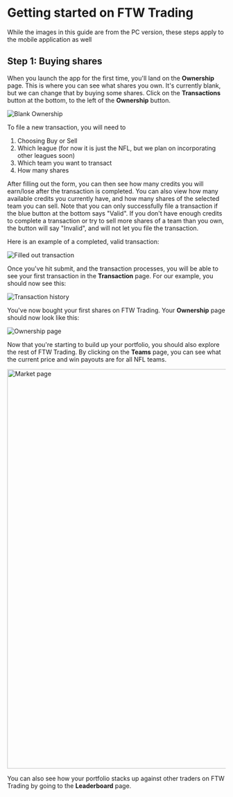 # Getting started on FTW Trading

While the images in this guide are from the PC version, these steps apply to the mobile application as well
## Step 1: Buying shares
When you launch the app for the first time, you'll land on the **Ownership** page. This is where you can see what shares you own. It's currently blank, but we can change that by buying some shares. Click on the **Transactions** button at the bottom, to the left of the **Ownership** button.

![Blank Ownership](https://github.com/TahaFanaswala/tahafanaswala.github.io/assets/14844907/eb812f0d-8707-4798-8baa-c4b02db7aab5)

To file a new transaction, you will need to
1. Choosing Buy or Sell
2. Which league (for now it is just the NFL, but we plan on incorporating other leagues soon)
3. Which team you want to transact
4. How many shares

After filling out the form, you can then see how many credits you will earn/lose after the transaction is completed. You can also view how many available credits you currently have, and how many shares of the selected team you can sell. Note that you can only successfully file a transaction if the blue button at the bottom says "Valid". If you don't have enough credits to complete a transaction or try to sell more shares of a team than you own, the button will say "Invalid", and will not let you file the transaction. 

Here is an example of a completed, valid transaction:

![Filled out transaction](https://github.com/TahaFanaswala/tahafanaswala.github.io/assets/14844907/3bd358e0-6e2f-46d5-aa95-07e944d1fbc6)

Once you've hit submit, and the transaction processes, you will be able to see your first transaction in the **Transaction** page. For our example, you should now see this:

![Transaction history](https://github.com/TahaFanaswala/tahafanaswala.github.io/assets/14844907/a3f02799-5e39-4d8d-941e-92cbcc06af7a)

You've now bought your first shares on FTW Trading. Your **Ownership** page should now look like this:

![Ownership page](https://github.com/TahaFanaswala/tahafanaswala.github.io/assets/14844907/2fdf9687-38d2-4a45-a1dd-a61fa692cb74)

Now that you're starting to build up your portfolio, you should also explore the rest of FTW Trading. By clicking on the **Teams** page, you can see what the current price and win payouts are for all NFL teams. 

<img width="919" alt="Market page" src="https://github.com/TahaFanaswala/tahafanaswala.github.io/assets/14844907/04c9981f-6acd-42e3-8190-76e209e5c786">

You can also see how your portfolio stacks up against other traders on FTW Trading by going to the **Leaderboard** page.


